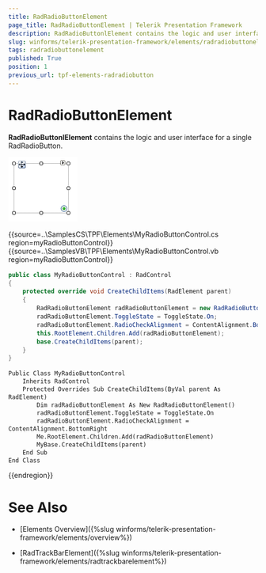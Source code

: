 ```yaml
---
title: RadRadioButtonElement
page_title: RadRadioButtonElement | Telerik Presentation Framework
description: RadRadioButtonlElement contains the logic and user interface for a single RadRadioButton.
slug: winforms/telerik-presentation-framework/elements/radradiobuttonelement
tags: radradiobuttonelement
published: True
position: 1
previous_url: tpf-elements-radradiobutton
---
```


# RadRadioButtonElement

__RadRadioButtonlElement__ contains the logic and user interface for a single RadRadioButton.

![tpf-elements-radradiobutton 001](images/tpf-elements-radradiobutton001.png)

{{source=..\SamplesCS\TPF\Elements\MyRadioButtonControl.cs region=myRadioButtonControl}} 
{{source=..\SamplesVB\TPF\Elements\MyRadioButtonControl.vb region=myRadioButtonControl}} 

````C#
public class MyRadioButtonControl : RadControl
{
    protected override void CreateChildItems(RadElement parent)
    {
        RadRadioButtonElement radRadioButtonElement = new RadRadioButtonElement();
        radRadioButtonElement.ToggleState = ToggleState.On;
        radRadioButtonElement.RadioCheckAlignment = ContentAlignment.BottomRight;
        this.RootElement.Children.Add(radRadioButtonElement);
        base.CreateChildItems(parent);
    }
}

````
````VB.NET
Public Class MyRadioButtonControl
    Inherits RadControl
    Protected Overrides Sub CreateChildItems(ByVal parent As RadElement)
        Dim radRadioButtonElement As New RadRadioButtonElement()
        radRadioButtonElement.ToggleState = ToggleState.On
        radRadioButtonElement.RadioCheckAlignment = ContentAlignment.BottomRight
        Me.RootElement.Children.Add(radRadioButtonElement)
        MyBase.CreateChildItems(parent)
    End Sub
End Class

````

{{endregion}}

# See Also
* [Elements Overview]({%slug winforms/telerik-presentation-framework/elements/overview%})

* [RadTrackBarElement]({%slug winforms/telerik-presentation-framework/elements/radtrackbarelement%})


